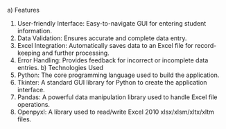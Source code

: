 a) Features
1) User-friendly Interface: Easy-to-navigate GUI for entering student information.
2) Data Validation: Ensures accurate and complete data entry.
3) Excel Integration: Automatically saves data to an Excel file for record-keeping and further processing.
4) Error Handling: Provides feedback for incorrect or incomplete data entries.
b) Technologies Used
1) Python: The core programming language used to build the application.
2) Tkinter: A standard GUI library for Python to create the application interface.
3) Pandas: A powerful data manipulation library used to handle Excel file operations.
4) Openpyxl: A library used to read/write Excel 2010 xlsx/xlsm/xltx/xltm files.
